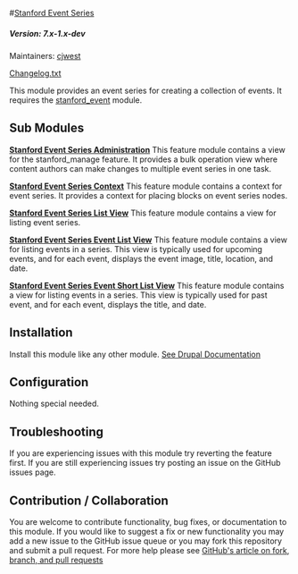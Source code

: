 #[Stanford Event Series](https://github.com/SU-SWS/stanford_image)
##### Version: 7.x-1.x-dev

Maintainers: [cjwest](https://github.com/cjwest)

[Changelog.txt](CHANGELOG.txt)

This module provides an event series for creating a collection of events. It requires the [stanford_event](https://github.com/SU-SWS/stanford_event) module.


Sub Modules
---

**[Stanford Event Series Administration](modules/stanford_event_series_administration)**
This feature module contains a view for the stanford_manage feature. It provides a bulk operation view where content authors can make changes to multiple event series in one task.

**[Stanford Event Series Context](modules/stanford_event_series_context)**
This feature module contains a context for event series. It provides a context for placing blocks on event series nodes.

**[Stanford Event Series List View](modules/stanford_event_series_list_view)**
This feature module contains a view for listing event series.

**[Stanford Event Series Event List View](modules/stanford_event_series_event_list_view)**
This feature module contains a view for listing events in a series. This view is typically used for upcoming events, and for each event, displays the event image, title, location, and date.

**[Stanford Event Series Event Short List View](modules/stanford_event_series_event_short_list_view)**
This feature module contains a view for listing events in a series. This view is typically used for past event, and for each event, displays the  title, and date.

Installation
---

Install this module like any other module. [See Drupal Documentation](https://drupal.org/documentation/install/modules-themes/modules-7)

Configuration
---

Nothing special needed.

Troubleshooting
---

If you are experiencing issues with this module try reverting the feature first. If you are still experiencing issues try posting an issue on the GitHub issues page.

Contribution / Collaboration
---

You are welcome to contribute functionality, bug fixes, or documentation to this module. If you would like to suggest a fix or new functionality you may add a new issue to the GitHub issue queue or you may fork this repository and submit a pull request. For more help please see [GitHub's article on fork, branch, and pull requests](https://help.github.com/articles/using-pull-requests)
